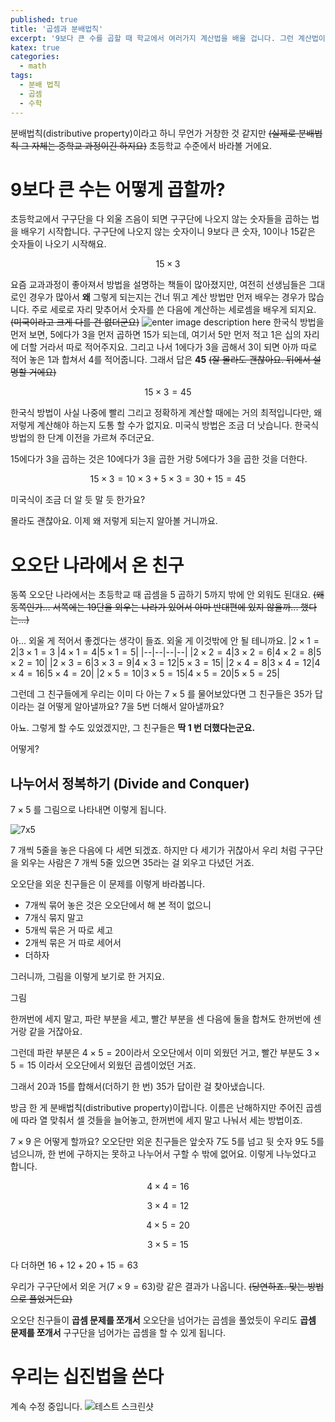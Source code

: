 ```yaml
---
published: true
title: '곱셈과 분배법칙'
excerpt: '9보다 큰 수를 곱할 때 학교에서 여러가지 계산법을 배울 겁니다. 그런 계산법이 왜 나왔는지 하나씩 살펴 봅시다'
katex: true
categories:
  - math
tags:
  - 분배 법칙
  - 곱셈
  - 수학
---
```


분배법칙(distributive property)이라고 하니 무언가 거창한 것 같지만 ~~(실제로 분배법칙 그 자체는 중학교 과정이긴 하지요)~~ 초등학교 수준에서 바라볼 거에요.

# 9보다 큰 수는 어떻게 곱할까?
초등학교에서 구구단을 다 외울 즈음이 되면 구구단에 나오지 않는 숫자들을 곱하는 법을 배우기 시작합니다. 구구단에 나오지 않는 숫자이니 9보다 큰 숫자, 10이나 15같은 숫자들이 나오기 시작해요.

$$ 15 \times 3 $$

요즘 교과과정이 좋아져서 방법을 설명하는 책들이 많아졌지만, 여전히 선생님들은 그대로인 경우가 많아서 **왜** 그렇게 되는지는 건너 뛰고 계산 방법만 먼저 배우는 경우가 많습니다. 주로 세로로 자리 맞추어서 숫자를 쓴 다음에 계산하는 세로셈을 배우게 되지요. ~~(미국이라고 크게 다를 건 없더군요)~~
![enter image description here](https://lh3.googleusercontent.com/mRmt9QcaFIGtOMO_20DmPW92yv2b6QqpGY4qudAjrYr1wgkaOyQ3NNqeoMZ7EZp8tk-X2GTYEt8x)
한국식 방법을 먼저 보면, 5에다가 3을 먼저 곱하면 15가 되는데, 여기서 5만 먼저 적고 1은 십의 자리에 더할 거라서 따로 적어주지요. 그리고 나서 1에다가 3을 곱해서 3이 되면 아까 따로 적어 놓은 1과 합쳐서 4를 적어줍니다. 그래서 답은 **45** ~~(잘 몰라도 괜찮아요. 뒤에서 설명할 거에요)~~

$$ 15 \times 3 = 45 $$

한국식 방법이 사실 나중에 빨리 그리고 정확하게 계산할 때에는 거의 최적입니다만, 왜 저렇게 계산해야 하는지 도통 할 수가 없지요. 미국식 방법은 조금 더 낫습니다. 한국식 방법의 한 단계 이전을 가르쳐 주더군요.

15에다가 3을 곱하는 것은 10에다가 3을 곱한 거랑 5에다가 3을 곱한 것을 더한다.

$$ 15 \times 3 = 10 \times 3 + 5 \times 3 = 30 + 15 = 45 $$

미국식이 조금 더 알 듯 말 듯 한가요?

몰라도 괜찮아요. 이제 왜 저렇게 되는지 알아볼 거니까요.

# 오오단 나라에서 온 친구
동쪽 오오단 나라에서는 초등학교 때 곱셈을 5 곱하기 5까지 밖에 안 외워도 된대요. ~~(왜 동쪽인가... 서쪽에는 19단을 외우는 나라가 있어서 아마 반대편에 있지 않을까... 했다는...)~~

아... 외울 게 적어서 좋겠다는 생각이 들죠.  외울 게 이것밖에 안 될 테니까요.
|$2 \times 1 = 2$|$3 \times 1 = 3$  |$4 \times 1 = 4$|$5 \times 1 = 5$|
|--|--|--|--|
|$2 \times 2 = 4$|$3 \times 2 = 6$|$4 \times 2 = 8$|$5 \times 2 = 10$|
|$2 \times 3 = 6$|$3 \times 3 = 9$|$4 \times 3 = 12$|$5 \times 3 = 15$|
|$2 \times 4 = 8$|$3 \times 4 = 12$|$4 \times 4 = 16$|$5 \times 4 = 20$|
|$2 \times 5 = 10$|$3 \times 5 = 15$|$4 \times 5 = 20$|$5 \times 5 = 25$|

그런데 그 친구들에게 우리는 이미 다 아는 $7 \times 5$ 를 물어보았다면 그 친구들은 35가 답이라는 걸 어떻게 알아낼까요? 7을 5번 더해서 알아낼까요?

아뇨. 그렇게 할 수도 있었겠지만, 그 친구들은 **딱 1 번 더했다는군요.**

어떻게?

## 나누어서 정복하기 (Divide and Conquer)

$7 \times 5$ 를 그림으로 나타내면 이렇게 됩니다.

![7x5](https://lh3.googleusercontent.com/1XnZ9pAr-dQ5tKodYL0azeuLYrx-SRP5kzM1ilmTwbeWC5yjWH3yUb0R6YBi05VmfBazTkhBTvcD)

7 개씩 5줄을 놓은 다음에 다 세면 되겠죠. 하지만 다 세기가 귀찮아서 우리 처럼 구구단을 외우는 사람은 7 개씩 5줄 있으면 35라는 걸 외우고 다녔던 거죠.

오오단을 외운 친구들은 이 문제를 이렇게 바라봅니다.

- 7개씩 묶어 놓은 것은 오오단에서 해 본 적이 없으니
- 7개식 묶지 말고
- 5개씩 묶은 거 따로 세고
- 2개씩 묶은 거 따로 세어서
- 더하자

그러니까, 그림을 이렇게 보기로 한 거지요.

그림

한꺼번에 세지 말고, 파란 부분을 세고, 빨간 부분을 센 다음에 둘을 합쳐도 한꺼번에 센 거랑 같을 거잖아요.

그런데 파란 부분은 $4 \times 5 = 20$이라서 오오단에서 이미 외웠던 거고, 빨간 부분도 $3 \times 5 = 15$ 이라서 오오단에서 외웠던 곱셈이었던 거죠.

그래서 20과 15를 합해서(더하기 한 번) 35가 답이란 걸 찾아냈습니다.

방금 한 게 분배법칙(distributive property)이랍니다. 이름은 난해하지만 주어진 곱셈에 따라 열 맞춰서 셀 것들을 늘어놓고, 한꺼번에 세지 말고 나눠서 세는 방법이죠.

$7 \times 9$ 은 어떻게 할까요? 오오단만 외운 친구들은 앞숫자 7도 5를 넘고 뒷 숫자 9도 5를 넘으니까, 한 번에 구하지는 못하고 나누어서 구할 수 밖에 없어요. 이렇게 나누었다고 합니다.

$$ 4 \times 4 = 16 $$

$$ 3 \times 4 = 12 $$

$$ 4 \times 5 = 20 $$

$$ 3 \times 5 = 15 $$

다 더하면 $16 + 12 + 20 + 15 = 63$

우리가 구구단에서 외운 거($7 \times 9 = 63$)랑 같은 결과가 나옵니다. ~~(당연하죠. 맞는 방법으로 풀었거든요)~~

오오단 친구들이 **곱셈 문제를 쪼개서** 오오단을 넘어가는 곱셈을 풀었듯이 우리도 **곱셈 문제를 쪼개서** 구구단을 넘어가는 곱셈을 할 수 있게 됩니다.

# 우리는 십진법을 쓴다

계속 수정 중입니다.
![테스트 스크린샷](https://lh3.googleusercontent.com/pkTcX5of-2Ta9urnMuKiNsSy95yezCV9_x8jT0amhMiakejo7fOny62NxXlxoqbT7tolivIDse8f=w2700)
<!--stackedit_data:
eyJoaXN0b3J5IjpbLTIwOTA5MDQ3Niw4OTQwMzA0NjAsLTM3OD
g2MTgzMiwtODA4ODAxNDk1LC04NTE3NDY3MjcsNzQ5MTE3NTc4
LC05NzcyMzY3NzIsMTEwNzMyMjE1OCwtNzQ2OTM3MjM0LC0yMD
M3NzYxMTQ4LC0xOTc2MTExOTEwXX0=
-->
